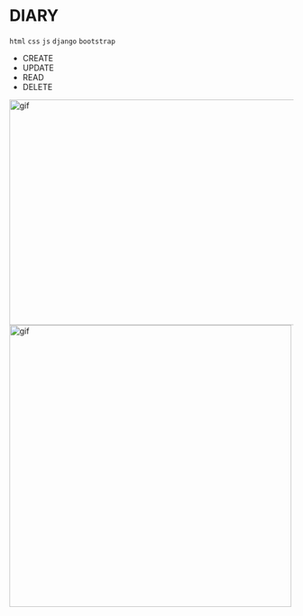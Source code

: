 # DIARY

`html` `css` `js` `django` `bootstrap`

- CREATE
- UPDATE
- READ
- DELETE

<div>
  <img src="https://user-images.githubusercontent.com/57563053/160229038-06e91d55-cf14-442e-8928-988f12a5785f.gif" alt="gif" width="600" height="400"/>
  <img src="https://user-images.githubusercontent.com/57563053/160229050-3ac7dc70-b538-4f2c-ad02-e0cfee4011da.gif" alt="gif" width"330" height="500"/>
<div>

